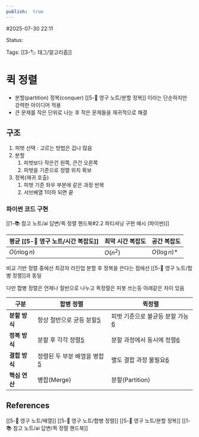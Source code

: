 ```yaml
---
publish:  true
---
```

#2025-07-30 22:11

Status: 

Tags: [[3-🏷️ 태그/알고리즘]]

# 퀵 정렬
- 분할(partition) 정복(conquer) [[5-💎 영구 노트/분할 정복]] 이라는 단순하지만 강력한 아이디어 적용
- 큰 문제를 작은 단위로 나눈 후 작은 문제들을 재귀적으로 해결
## 구조
1. 피벗 선택 : 고르는 방법은 겁나 많음
2. 분할
	1. 피벗보다 작은건 왼쪽, 큰건 오른쪽
	2. 피벗을 기준으로 정렬 위치 확보
3. 정복(재귀 호출)
	1. 피벗 기준 좌우 부분에 같은 과정 반복
	2. 서브배열 1이하 되면 끝
### 파이썬 코드 구현
[[1-📚 참고 노트/ai 답변/퀵 정렬 핸드북#2.2 파티셔닝 구현 예시 (파이썬)]]

| 평균 [[5-💎 영구 노트/시간 복잡도]] | 최악 시간 복잡도 | 공간 복잡도       |
| :------------ | :-------- | :----------- |
| $O(n\log n)$  | $O(n^2)$  | $O(\log n)$* |
비교 기반 정렬 중에선 최강자 라인업
분할 후 정복을 쓴다는 점에선 [[5-💎 영구 노트/합병 정렬]]과 동일

다만 합병 정렬은 언제나 절반으로 나누고 퀵정렬은 피봇 쓰는등 아래같은 차이 있음

|구분|합병 정렬|퀵정렬|
|---|---|---|
|**분할 방식**|항상 절반으로 균등 분할[5](https://www.geeksforgeeks.org/dsa/merge-sort/)|피벗 기준으로 불균등 분할 가능[6](https://www.geeksforgeeks.org/dsa/quick-sort-algorithm/)|
|**정복 방식**|분할 후 각각 정렬[5](https://www.geeksforgeeks.org/dsa/merge-sort/)|분할 과정에서 동시에 정렬[6](https://www.geeksforgeeks.org/dsa/quick-sort-algorithm/)|
|**결합 방식**|정렬된 두 부분 배열을 병합[5](https://www.geeksforgeeks.org/dsa/merge-sort/)|별도 결합 과정 불필요[6](https://www.geeksforgeeks.org/dsa/quick-sort-algorithm/)|
|**핵심 연산**|병합(Merge)|분할(Partition)|
## References
 [[5-💎 영구 노트/배열]]
 [[5-💎 영구 노트/합병 정렬]]
[[5-💎 영구 노트/분할 정복]]
 [[1-📚 참고 노트/ai 답변/퀵 정렬 핸드북]]
 